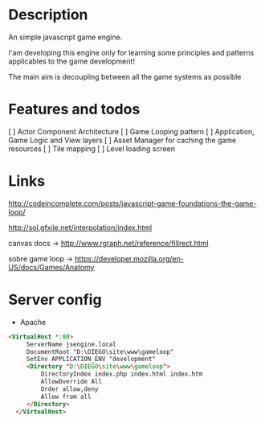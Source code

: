# Description

An simple javascript game engine.

I'am developing this engine only for learning some principles 
and patterns applicables to the game development!

The main aim is decoupling between all the game systems as possible


Features and todos
===================================
  [ ] Actor Component Architecture
  [ ] Game Looping pattern
  [ ] Application, Game Logic and View layers
  [ ] Asset Manager for caching the game resources
  [ ] Tile mapping 
  [ ] Level loading screen

Links
=========

http://codeincomplete.com/posts/javascript-game-foundations-the-game-loop/

http://sol.gfxile.net/interpolation/index.html

canvas docs -> http://www.rgraph.net/reference/fillrect.html

sobre game loop -> https://developer.mozilla.org/en-US/docs/Games/Anatomy


Server config
===================================

* Apache

```html
<VirtualHost *:80>
     ServerName jsengine.local
     DocumentRoot "D:\DIEGO\site\www\gameloop"
     SetEnv APPLICATION_ENV "development"
     <Directory "D:\DIEGO\site\www\gameloop">
         DirectoryIndex index.php index.html index.htm
         AllowOverride All
         Order allow,deny
         Allow from all
     </Directory>
  </VirtualHost>
```
